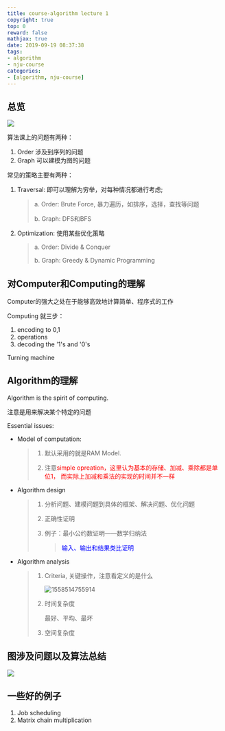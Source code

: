```yaml
---
title: course-algorithm lecture 1
copyright: true
top: 0
reward: false
mathjax: true
date: 2019-09-19 08:37:38
tags:
- algorithm
- nju-course
categories:
- [algorithm, nju-course]
---
```

## 总览

![](C:\Users\Dell\Pictures\QQ截图20190522162200.png)

算法课上的问题有两种：

1. Order 涉及到序列的问题
2. Graph 可以建模为图的问题

常见的策略主要有两种：

1. Traversal: 即可以理解为穷举，对每种情况都进行考虑;

   > a. Order: Brute Force, 暴力遍历，如排序，选择，查找等问题
   >
   > b. Graph: DFS和BFS 

2. Optimization: 使用某些优化策略

   > a. Order:  Divide & Conquer
   >
   > b. Graph: Greedy & Dynamic Programming

## 对Computer和Computing的理解

Computer的强大之处在于能够高效地计算简单、程序式的工作

Computing 就三步：

1. encoding to 0,1
2. operations
3. decoding the '1's and '0's

Turning machine

## Algorithm的理解

Algorithm is the spirit of computing. 

注意是用来解决某个特定的问题

Essential issues:

- Model of computation:

  > 1. 默认采用的就是RAM Model.
  >
  > 2. 注意<font color='red'>simple opreation，这里认为基本的存储、加减、乘除都是单位1， 而实际上加减和乘法的实现的时间并不一样</font>

- Algorithm design

  > 1. 分析问题、建模问题到具体的框架、解决问题、优化问题
  >
  > 2. 正确性证明
  >
  > 3. 例子：最小公约数证明——数学归纳法
  >
  >    > <font color='blue'>输入、输出和结果类比证明</font>

- Algorithm analysis

  > 1. Criteria, 关键操作，注意看定义的是什么
  >
  >    ![1558514755914](C:\Users\Dell\AppData\Roaming\Typora\typora-user-images\1558514755914.png)
  >
  > 2. 时间复杂度
  >
  >    最好、平均、最坏
  >
  > 3. 空间复杂度

## 图涉及问题以及算法总结

![](1.png)

## 一些好的例子

1. Job scheduling
2. Matrix chain multiplication